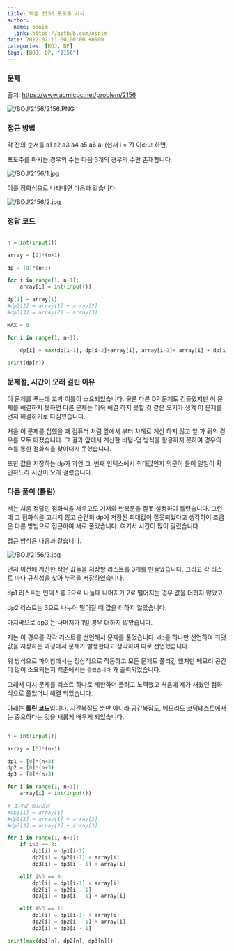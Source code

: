 ```yaml
---
title: 백준 2156 포도주 시식
author:
  name: osnim
  link: https://github.com/osnim
date: 2022-02-11 00:00:00 +0900
categories: [BOJ, DP]
tags: [BOJ, DP, "2156"]
---
```


### 문제

출처: <https://www.acmicpc.net/problem/2156>

![/BOJ/2156/2156.PNG](/BOJ/2156/2156.PNG)

### 접근 방법

각 잔의 순서를 a1 a2 a3 a4 a5 a6 ai (현재 i = 7) 이라고 하면,

포도주를 마시는 경우의 수는 다음 3개의 경우의 수만 존재합니다.

![/BOJ/2156/1.jpg](/BOJ/2156/1.jpg)

이를 점화식으로 나타내면 다음과 같습니다.

![/BOJ/2156/2.jpg](/BOJ/2156/2.jpg)

### 정답 코드

```python

n = int(input())

array = [0]*(n+1)

dp = [0]*(n+3)

for i in range(1, n+1):
    array[i] = int(input())

dp[1] = array[1]
#dp2[2] = array[1] + array[2]
#dp3[3] = array[2] + array[3]

MAX = 0

for i in range(1, n+1):

    dp[i] = max(dp[i-1], dp[i-2]+array[i], array[i-1]+ array[i] + dp[i-3])

print(dp[n])
```

### 문제점, 시간이 오래 걸린 이유

이 문제를 푸는데 꼬박 이틀이 소요되었습니다. 물론 다른 DP 문제도 건들였지만 이 문제를 해결하지 못하면 다른 문제는 더욱 해결 하지 못할 것 같은 오기가 생겨 이 문제를 먼저 해결하기로 다짐했습니다.

처음 이 문제를 접했을 때 컴퓨터 처럼 앞에서 부터 차례로 계산 하지 않고 앞 과 뒤의 경우를 모두 따졌습니다. 그 결과 앞에서 계산한 바텀-업 방식을 활용하지 못하여 경우의 수를 통한 점화식을 찾아내지 못했습니다.

또한 값을 저장하는 dp가 과연 그 i번째 인덱스에서 최대값인지 의문이 들어 일일이 확인하느라 시간이 오래 걸렸습니다.

### 다른 풀이 (틀림)

저는 처음 정답인 점화식을 세우고도 기저와 반복문을 잘못 설정하여 틀렸습니다. 그런데 그 점화식을 고치지 않고 순간의 dp에 저장된 최대값이 잘못되었다고 생각하여 조금은 다른 방법으로 접근하여 새로 풀었습니다. 여기서 시간이 많이 걸렸습니다.

접근 방식은 다음과 같습니다.

![/BOJ/2156/3.jpg](/BOJ/2156/3.jpg)

먼저 이전에 계산한 작은 값들을 저장할 리스트를 3개를 만들었습니다. 그리고 각 리스트 마다 규칙성을 찾아 누적을 저장하였습니다.

dp1 리스트는 인덱스를 3으로 나눌때 나머지가 2로 떨어지는 경우 값을 더하지 않았고

dp2 리스트는 3으로 나누어 떨어질 때 값을 더하지 않았습니다.

마지막으로 dp3 는 나머지가 1일 경우 더하지 않았습니다.

저는 이 경우를 각각 리스트를 선언해서 문제를 풀었습니다. dp를 하나만 선언하여 최댓값을 저장하는 과정에서 문제가 발생한다고 생각하여 따로 선언했습니다.

위 방식으로 파이참에서는 정상적으로 작동하고 모든 문제도 풀리긴 했지만 메모리 공간이 많이 소요되는지 백준에서는 `틀렸습니다` 가 출력되었습니다.

그래서 다시 문제를 리스트 하나로 제한하며 풀려고 노력했고 처음에 제가 새웠던 점화식으로 풀었더니 해결 되었습니다.

아래는 **틀린 코드**입니다. 시간복잡도 뿐만 아니라 공간복잡도, 메모리도 코딩테스트에서는 중요하다는 것을 새롭게 배우게 되었습니다.

```python

n = int(input())

array = [0]*(n+1)

dp1 = [0]*(n+3)
dp2 = [0]*(n+3)
dp3 = [0]*(n+3)

for i in range(1, n+1):
    array[i] = int(input())

# 초기값 필요없음
#dp1[1] = array[1]
#dp2[2] = array[1] + array[2]
#dp3[3] = array[2] + array[3]

for i in range(1, n+1):
    if i%3 == 2:
        dp1[i] = dp1[i-1]
        dp2[i] = dp2[i-1] + array[i]
        dp3[i] = dp3[i - 1] + array[i]

    elif i%3 == 0:
        dp1[i] = dp1[i-1] + array[i]
        dp2[i] = dp2[i - 1]
        dp3[i] = dp3[i - 1] + array[i]

    elif i%3 == 1:
        dp1[i] = dp1[i-1] + array[i]
        dp2[i] = dp2[i - 1] + array[i]
        dp3[i] = dp3[i - 1]

print(max(dp1[n], dp2[n], dp3[n]))

```
